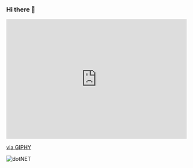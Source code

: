 ### Hi there 👋

<!--
**Strypper/Strypper** is a ✨ _special_ ✨ repository because its `README.md` (this file) appears on your GitHub profile.

Here are some ideas to get you started:

- 🔭 I’m currently working on ...
- 🌱 I’m currently learning ...
- 👯 I’m looking to collaborate on ...
- 🤔 I’m looking for help with ...
- 💬 Ask me about ...
- 📫 How to reach me: ...
- 😄 Pronouns: ...
- ⚡ Fun fact: ...
-->
<iframe src="https://giphy.com/embed/S6fu8lafIBGJYZ1b4o" width="480" height="320" frameBorder="0" class="giphy-embed" allowFullScreen></iframe><p><a href="https://giphy.com/gifs/S6fu8lafIBGJYZ1b4o">via GIPHY</a></p>
<img align="center" alt="dotNET" src="https://i.imgur.com/tS0O7Ih.png" />

